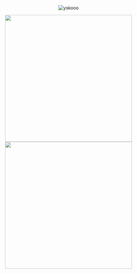 <!-- [![Top Langs](https://github-readme-stats.vercel.app/api/top-langs/?username=jeffersonbalde&layout=compact)](https://github.com/anuraghazra/github-readme-stats) -->

<p align="center"><img src="https://komarev.com/ghpvc/?username=jeffersonbalde&label=Profile%20views&color=0e75b6&style=flat" alt="yskooo"/></p>
<div align=center>
    <img width="400" src="https://github-readme-stats.vercel.app/api?username=jeffersonbalde&theme=tokyonight&show_icons=true&hide_border=true&count_private=true" />
    <img width="400" src="https://github-readme-streak-stats.herokuapp.com?user=jeffersonbalde&theme=tokyonight&hide_border=true" />
</div>
